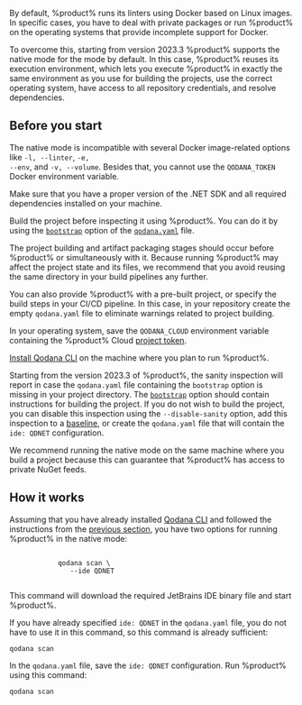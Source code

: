 [//]: # (title: Native mode)

By default, %product% runs its linters using Docker based on Linux images. 
In specific cases, you have to deal with private packages or run %product% on the operating systems that
provide incomplete support for Docker. 

To overcome this, starting from version 2023.3 %product% supports the native mode for the [](qodana-dotnet.md) mode by default. 
In this case, %product% reuses its execution environment, which lets you execute %product% in exactly the same 
environment as you use for building the projects, use the correct operating system, have access to all repository
credentials, and resolve dependencies. 

## Before you start

<note>The native mode is incompatible with several Docker image-related options like <code>-l, --linter</code>, 
<code>-e, --env</code>, and <code>-v, --volume</code>. Besides that, you cannot use the <code>QODANA_TOKEN</code> Docker 
environment variable.</note>

Make sure that you have a proper version of the .NET SDK and all required dependencies installed on your machine.

Build the project before inspecting it using %product%. You can do it by using the [`bootstrap`](before-running-qodana.md)
option of the [`qodana.yaml`](qodana-yaml.md) file.

The project building and artifact packaging stages should occur before %product% or simultaneously with it. Because 
running %product% may affect the project state and its files, we recommend that you avoid reusing the same directory 
in your build pipelines any further. 

You can also provide %product% with a pre-built project, or specify the build steps in your CI/CD pipeline. In this 
case, in your repository create the empty `qodana.yaml` file to eliminate warnings related to project building.

In your operating system, save the `QODANA_CLOUD` environment variable containing the %product% Cloud
[project token](project-token.md).

[Install Qodana CLI](Quick-start.xml#quickstart-run-using-cli) on the machine where you plan to run %product%.

Starting from the version 2023.3 of %product%, the sanity inspection will report in case the `qodana.yaml` file 
containing the `bootstrap` option is missing in your project directory. The [`bootstrap`](before-running-qodana.md) 
option should contain instructions for building the project. If you do not wish to build the project, you can disable
this inspection using the `--disable-sanity` option, add this inspection to a [baseline](baseline.xml), or create the `qodana.yaml`
file that will contain the `ide: QDNET` configuration. 

We recommend running the native mode on the same machine where you build a project because this can guarantee
that %product% has access to private NuGet feeds.

## How it works

Assuming that you have already installed [Qodana CLI](https://github.com/JetBrains/qodana-cli) and followed the instructions
from the [previous section](#Before+you+start), you have two options for running %product% in the native mode:  

<tabs group="cli-settings">
    <tab title="Qodana CLI" group-key="native-mode-qodana-cli">
        <code style="block" lang="shell" prompt="$">
            qodana scan \
            &nbsp;&nbsp;&nbsp;--ide QDNET
        </code>
        <p>This command will download the required JetBrains IDE binary file and start %product%.</p>
        <p>If you have already specified <code>ide: QDNET</code> in the <code>qodana.yaml</code> file, you do not have
        to use it in this command, so this command is already sufficient:</p>
        <code style="block" lang="shell" prompt="$">qodana scan</code>
    </tab>
    <tab title="qodana.yaml" group-key="native-mode-qodana-yaml">
    <p>In the <code>qodana.yaml</code> file, save the <code>ide: QDNET</code> configuration. Run %product% using this 
    command:</p> 
    <code style="block" lang="shell" prompt="$">qodana scan</code>
    </tab>
</tabs>
